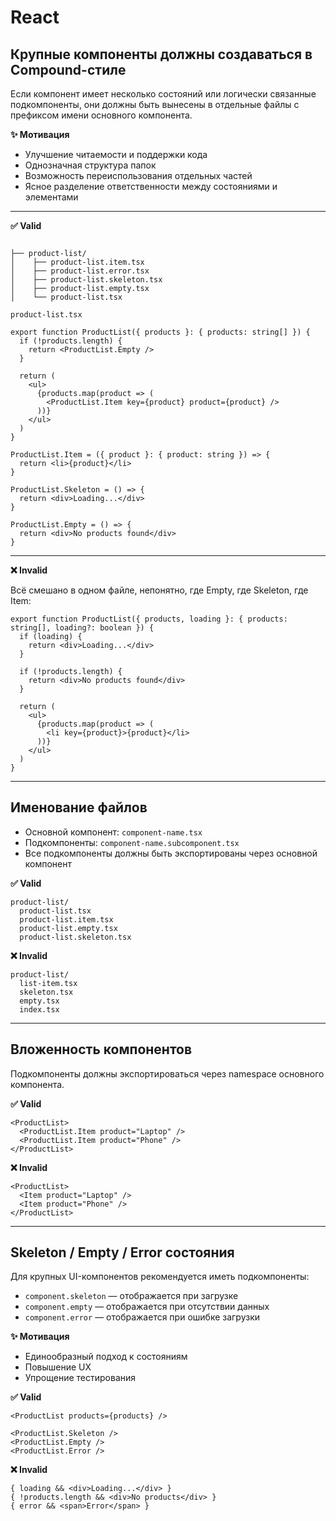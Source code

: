 # React

## Крупные компоненты должны создаваться в Compound-стиле

Если компонент имеет несколько состояний или логически связанные подкомпоненты, они должны быть вынесены в отдельные файлы с префиксом имени основного компонента.

**✨ Мотивация**

- Улучшение читаемости и поддержки кода
- Однозначная структура папок
- Возможность переиспользования отдельных частей
- Ясное разделение ответственности между состояниями и элементами

---

**✅ Valid**

```

├── product-list/
│    ├── product-list.item.tsx
│    ├── product-list.error.tsx
│    ├── product-list.skeleton.tsx
│    ├── product-list.empty.tsx
│    └── product-list.tsx

````

`product-list.tsx`

```tsx
export function ProductList({ products }: { products: string[] }) {
  if (!products.length) {
    return <ProductList.Empty />
  }

  return (
    <ul>
      {products.map(product => (
        <ProductList.Item key={product} product={product} />
      ))}
    </ul>
  )
}

ProductList.Item = ({ product }: { product: string }) => {
  return <li>{product}</li>
}

ProductList.Skeleton = () => {
  return <div>Loading...</div>
}

ProductList.Empty = () => {
  return <div>No products found</div>
}
````

---

**❌ Invalid**

Всё смешано в одном файле, непонятно, где Empty, где Skeleton, где Item:

```tsx
export function ProductList({ products, loading }: { products: string[], loading?: boolean }) {
  if (loading) {
    return <div>Loading...</div>
  }

  if (!products.length) {
    return <div>No products found</div>
  }

  return (
    <ul>
      {products.map(product => (
        <li key={product}>{product}</li>
      ))}
    </ul>
  )
}
```

---

## Именование файлов

- Основной компонент: `component-name.tsx`
- Подкомпоненты: `component-name.subcomponent.tsx`
- Все подкомпоненты должны быть экспортированы через основной компонент

**✅ Valid**

```
product-list/
  product-list.tsx
  product-list.item.tsx
  product-list.empty.tsx
  product-list.skeleton.tsx
```

**❌ Invalid**

```
product-list/
  list-item.tsx
  skeleton.tsx
  empty.tsx
  index.tsx
```

---

## Вложенность компонентов

Подкомпоненты должны экспортироваться через namespace основного компонента.

**✅ Valid**

```tsx
<ProductList>
  <ProductList.Item product="Laptop" />
  <ProductList.Item product="Phone" />
</ProductList>
```

**❌ Invalid**

```tsx
<ProductList>
  <Item product="Laptop" />
  <Item product="Phone" />
</ProductList>
```

---

## Skeleton / Empty / Error состояния

Для крупных UI-компонентов рекомендуется иметь подкомпоненты:

- `component.skeleton` — отображается при загрузке
- `component.empty` — отображается при отсутствии данных
- `component.error` — отображается при ошибке загрузки

**✨ Мотивация**

- Единообразный подход к состояниям
- Повышение UX
- Упрощение тестирования

**✅ Valid**

```tsx
<ProductList products={products} />

<ProductList.Skeleton />
<ProductList.Empty />
<ProductList.Error />
```

**❌ Invalid**

```tsx
{ loading && <div>Loading...</div> }
{ !products.length && <div>No products</div> }
{ error && <span>Error</span> }
```

```
